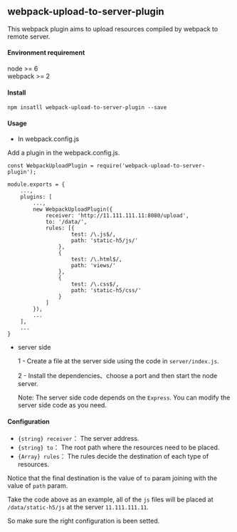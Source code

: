 ## webpack-upload-to-server-plugin

This webpack plugin aims to upload resources compiled by webpack to remote server.

#### Environment requirement
node >= 6 <br>
webpack >= 2 

#### Install
`npm insatll webpack-upload-to-server-plugin --save`

#### Usage
- In webpack.config.js

Add a plugin in the webpack.config.js.

```
const WebpackUploadPlugin = require('webpack-upload-to-server-plugin');

module.exports = {
    ...,
    plugins: [
        ...,
        new WebpackUploadPlugin({
            receiver: 'http://11.111.111.11:8080/upload',
            to: '/data/',
            rules: [{
                    test: /\.js$/,
                    path: 'static-h5/js/'
                },
                {
                    test: /\.html$/,
                    path: 'views/'
                },
                {
                    test: /\.css$/,
                    path: 'static-h5/css/'
                }
            ]
        }),
        ...
    ],
    ...
}
```
- server side

    1 - Create a file at the server side using the code in `server/index.js`.

    2 - Install the dependencies、choose a port and then start the node server.

    Note: The server side code depends on the `Express`. You can modify the server side code as you need.

#### Configuration

- `{string} receiver`： The server address.
- `{string} to`： The root path where the resources need to be placed.
- `{Array} rules`： The rules decide the destination of each type of resources. 

Notice that the final destination is the value of `to` param joining with the value of `path` param.<br>

Take the code above as an example, all of the `js` files will be placed
at `/data/static-h5/js` at the server `11.111.111.11`.<br>

So make sure the right configuration is been setted.







